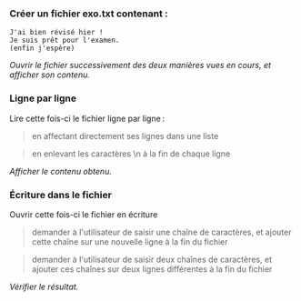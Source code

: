 ### Créer un fichier exo.txt contenant :
```
J'ai bien révisé hier !
Je suis prêt pour l'examen.
(enfin j'espère)
```

*Ouvrir le fichier  successivement des deux manières vues en cours, et afficher son contenu.*

### Ligne par ligne

Lire cette fois-ci le fichier ligne par ligne :

> en affectant directement ses lignes dans une liste

> en enlevant les caractères \n à la fin de chaque ligne

*Afficher le contenu obtenu.*

### Écriture dans le fichier

Ouvrir cette fois-ci le fichier en écriture

> demander à l'utilisateur de saisir une chaîne de caractères, et ajouter cette chaîne sur une nouvelle ligne à la fin du fichier
    
> demander à l'utilisateur de saisir deux chaînes de caractères, et ajouter ces chaînes sur deux lignes différentes à la fin du fichier

*Vérifier le résultat.*
